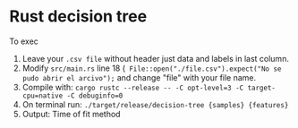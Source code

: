 # Rust decision tree

To exec

1) Leave your `.csv file` without header just data and labels in last column.
2) Modify `src/main.rs` line 18 (` File::open("./file.csv").expect("No se pudo abrir el arcivo");` and change "file" with your file name.
3) Compile with: `cargo rustc --release -- -C opt-level=3 -C target-cpu=native -C debuginfo=0`
4) On terminal run: `./target/release/decision-tree {samples} {features}`
5) Output: Time of fit method
